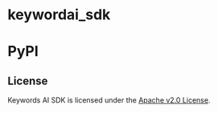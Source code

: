 # keywordai_sdk

# PyPI

## License

Keywords AI SDK is licensed under the [Apache v2.0 License](LICENSE).
